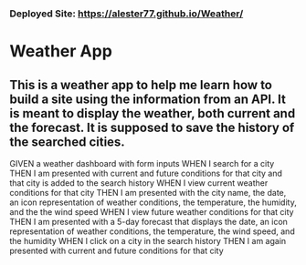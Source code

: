 ### Deployed Site: https://alester77.github.io/Weather/

# Weather App
## This is a weather app to help me learn how to build a site using the information from an API. It is meant to display the weather, both current and the forecast. It is supposed to save the history of the searched cities. 



GIVEN a weather dashboard with form inputs
WHEN I search for a city
THEN I am presented with current and future conditions for that city and that city is added to the search history
WHEN I view current weather conditions for that city
THEN I am presented with the city name, the date, an icon representation of weather conditions, the temperature, the humidity, and the the wind speed
WHEN I view future weather conditions for that city
THEN I am presented with a 5-day forecast that displays the date, an icon representation of weather conditions, the temperature, the wind speed, and the humidity
WHEN I click on a city in the search history
THEN I am again presented with current and future conditions for that city